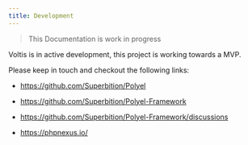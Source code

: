 ```yaml
---
title: Development
---
```


> This Documentation is work in progress

Voltis is in active development, this project is working towards a MVP.

Please keep in touch and checkout the following links:

- https://github.com/Superbition/Polyel

- https://github.com/Superbition/Polyel-Framework

- https://github.com/Superbition/Polyel-Framework/discussions

- https://phpnexus.io/
